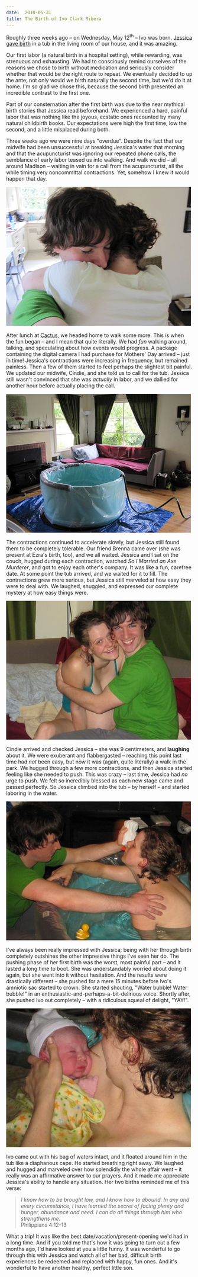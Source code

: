 ```yaml
---
date:  2010-05-31
title: The Birth of Ivo Clark Ribera
---
```

Roughly three weeks ago &ndash; on Wednesday, May 12<sup>th</sup> &ndash; Ivo was born. [Jessica gave birth](http://jeskybera.blogspot.com/2010/05/birth-story.html) in a tub in the living room of our house, and it was amazing.

Our first labor (a natural birth in a hospital setting), while rewarding, was strenuous and exhausting. We had to consciously remind ourselves of the reasons we chose to birth without medication and seriously consider whether that would be the right route to repeat. We eventually decided to up the ante; not only would we birth naturally the second time, but we'd do it at home. I'm so glad we chose this, because the second birth presented an incredible contrast to the first one.

Part of our consternation after the first birth was due to the near mythical birth stories that Jessica read beforehand. We experienced a hard, painful labor that was nothing like the joyous, ecstatic ones recounted by many natural childbirth books. Our expectations were high the first time, low the second, and a little misplaced during both.

Three weeks ago we were nine days "overdue". Despite the fact that our midwife had been unsuccessful at breaking Jessica's water that morning and that the acupuncturist was ignoring our repeated phone calls, the semblance of early labor teased us into walking. And walk we did &ndash; all around Madison &ndash; waiting in vain for a call from the acupuncturist, all the while timing very noncommittal contractions. Yet, somehow I knew it would happen that day.

![Hugging](/images/ivo-birth-01.jpg)

After lunch at [Cactus](http://www.urbanspoon.com/r/1/1130/restaurant/Madison-Park/Cactus-Madison-Park-Seattle), we headed home to walk some more. This is when the fun began &ndash; and I mean that quite literally. We had *fun* walking around, talking, and speculating about how events would progress. A package containing the digital camera I had purchase for Mothers' Day arrived &ndash; just in time! Jessica's contractions were increasing in frequency, but remained painless. Then a few of them started to feel perhaps the slightest bit painful. We updated our midwife, Cindie, and she told us to call for the tub. Jessica still wasn't convinced that she was *actually* in labor, and we dallied for another hour before actually placing the call.

![The labor tub](/images/ivo-birth-02.jpg)

The contractions continued to accelerate slowly, but Jessica still found them to be completely tolerable. Our friend Brenna came over (she was present at Ezra's birth, too), and we all waited. Jessica and I sat on the couch, hugged during each contraction, watched *So I Married an Axe Murderer*, and got to enjoy each other's company. It was like a fun, carefree date. At some point the tub arrived, and we waited for it to fill. The contractions grew more serious, but Jessica still marveled at how easy they were to deal with. We laughed, snuggled, and expressed our complete mystery at how easy things were.

![That's a real 9cm contraction!](/images/ivo-birth-03.jpg)

Cindie arrived and checked Jessica &ndash; she was 9 centimeters, and **laughing** about it. We were exuberant and flabbergasted &ndash; reaching this point last time had *not* been easy, but now it was (again, quite literally) a walk in the park. We hugged through a few more contractions, and then Jessica started feeling like she needed to push. This was crazy &ndash; last time, Jessica had *no* urge to push. We felt so incredibly blessed as each new stage came and passed perfectly. So Jessica climbed into the tub &ndash; by herself &ndash; and started laboring in the water.

![Pushing in the tub](/images/ivo-birth-04.jpg)

I've always been really impressed with Jessica; being with her through birth completely outshines the other impressive things I've seen her do. The pushing phase of her first birth was the worst, most painful part &ndash; and it lasted a long time to boot. She was understandably worried about doing it again, but she went into it without hesitation. And the results were drastically different &ndash; she pushed for a mere 15 minutes before Ivo's amniotic sac started to crown. She started shouting, "Water bubble! Water bubble!" in an enthusiastic-and-perhaps-a-bit-delirious voice. Shortly after, she pushed Ivo out completely &ndash; with a ridiculous squeal of delight, "YAY!".

![Ivo is born!](/images/ivo-birth-05.jpg)

Ivo came out with his bag of waters intact, and it floated around him in the tub like a diaphanous cape. He started breathing right away. We laughed and hugged and marveled over how splendidly the whole affair went &ndash; it really was an affirmative answer to our prayers. And it made me appreciate Jessica's ability to handle any situation. Her two births reminded me of this verse:

> *I know how to be brought low, and I know how to abound. In any and every circumstance, I have learned the secret of facing plenty and hunger, abundance and need. I can do all things through him who strengthens me.*
> <br/>Philippians 4:12-13

What a trip! It was like the best date/vacation/present-opening we'd had in a long time. And if you told me that's how it was going to turn out a few months ago, I'd have looked at you a little funny. It was wonderful to go through this with Jessica and watch all of her bad, difficult birth experiences be redeemed and replaced with happy, fun ones. And it's wonderful to have another healthy, perfect little son.

